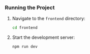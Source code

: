 ### Running the Project

1. Navigate to the `frontend` directory:
   ```sh
   cd frontend

2. Start the development server:
   ```sh
   npm run dev
